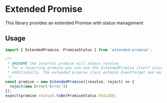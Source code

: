 # Extended Promise

This library provides an extended Promise with status management

## Usage
```js
import { ExtendedPromise, PromiseStatus } from 'extended-promise';

/**
 * @README the internal promise will always resolve
 * for a rejecting promise you can use the ExtendedPromise itself since it implements `PromiseLike`
 * Additionally, the extended promise class extends EventTarget and emits a `changed` event for status changes
 */
const promise = new ExtendedPromise((resolve, reject) => {
  reject(new Error('Error'))
});
expect(promise.status).toBe(PromiseStatus.FAILED);
```
